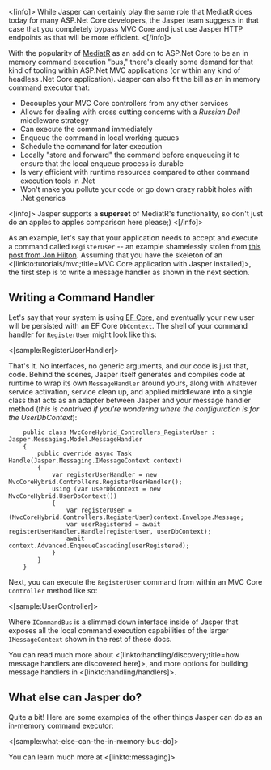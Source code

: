 <!--title:Jasper as an In Memory Command Executor / Mediator-->

<[info]>
While Jasper can certainly play the same role that MediatR does today for many ASP.Net Core developers,
the Jasper team suggests in that case that you completely bypass MVC Core and just use Jasper HTTP endpoints as
that will be more efficient.
<[/info]>

With the popularity of [MediatR](https://github.com/jbogard/MediatR) as an add on to ASP.Net Core to be an in memory command execution "bus," 
there's clearly some demand for that kind of tooling within ASP.Net MVC applications (or within any kind of headless .Net Core application). Jasper
can also fit the bill as an in memory command executor that:

* Decouples your MVC Core controllers from any other services
* Allows for dealing with cross cutting concerns with a *Russian Doll* middleware strategy
* Can execute the command immediately
* Enqueue the command in local working queues
* Schedule the command for later execution
* Locally "store and forward" the command before enqueueing it to ensure that the local enqueue process is durable
* Is very efficient with runtime resources compared to other command execution tools in .Net
* Won't make you pollute your code or go down crazy rabbit holes with .Net generics 


<[info]>
Jasper supports a **superset** of MediatR's functionality, so don't just do an apples to apples comparison here please;)
<[/info]> 

As an example, let's say that your application needs to accept and execute a command called `RegisterUser` -- an example shamelessly stolen from [this post from Jon Hilton](https://jonhilton.net/2016/06/06/simplify-your-controllers-with-the-command-pattern-and-mediatr/). Assuming that you have the skeleton of an <[linkto:tutorials/mvc;title=MVC Core application with Jasper installed]>, the first step is to write a message handler as shown in the next section.

## Writing a Command Handler

Let's say that your system is using [EF Core](https://docs.microsoft.com/en-us/ef/core/), and eventually your new user will be persisted with an EF Core `DbContext`. The shell of your command handler for `RegisterUser` might look like this:

<[sample:RegisterUserHandler]>

That's it. No interfaces, no generic arguments, and our code is just that, code. Behind the scenes, Jasper itself generates and compiles code at runtime
to wrap its own `MessageHandler` around yours, along with whatever service activation, service clean up, and applied middleware into a single class that acts as an adapter between Jasper and your message handler method (*this is contrived if you're wondering where the configuration is for the UserDbContext*):

```
    public class MvcCoreHybrid_Controllers_RegisterUser : Jasper.Messaging.Model.MessageHandler
    {
        public override async Task Handle(Jasper.Messaging.IMessageContext context)
        {
            var registerUserHandler = new MvcCoreHybrid.Controllers.RegisterUserHandler();
            using (var userDbContext = new MvcCoreHybrid.UserDbContext())
            {
                var registerUser = (MvcCoreHybrid.Controllers.RegisterUser)context.Envelope.Message;
                var userRegistered = await registerUserHandler.Handle(registerUser, userDbContext);
                await context.Advanced.EnqueueCascading(userRegistered);
            }
        }
    }

```

Next, you can execute the `RegisterUser` command from within an MVC Core `Controller` method like so:

<[sample:UserController]>

Where `ICommandBus` is a slimmed down interface inside of Jasper that exposes all the local command execution capabilities
of the larger `IMessageContext` shown in the rest of these docs.


You can read much more about <[linkto:handling/discovery;title=how message handlers are discovered here]>, and more options for building message handlers in <[linkto:handling/handlers]>. 

## What else can Jasper do?

Quite a bit! Here are some examples of the other things Jasper can do as an in-memory command executor:

<[sample:what-else-can-the-in-memory-bus-do]>

You can learn much more at <[linkto:messaging]>